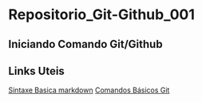 # Repositorio_Git-Github_001
## Iniciando Comando Git/Github

## Links Uteis 
[Sintaxe Basica markdown](https://www.markdownguide.org/basic-syntax/)
[Comandos Básicos Git](https://comandosgit.github.io/)




